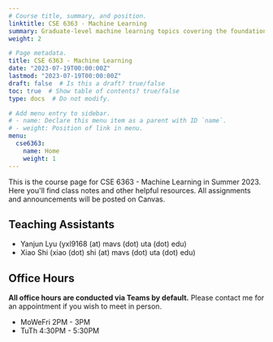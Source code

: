 ```yaml
---
# Course title, summary, and position.
linktitle: CSE 6363 - Machine Learning
summary: Graduate-level machine learning topics covering the foundations up to modern publications.
weight: 2

# Page metadata.
title: CSE 6363 - Machine Learning
date: "2023-07-19T00:00:00Z"
lastmod: "2023-07-19T00:00:00Z"
draft: false  # Is this a draft? true/false
toc: true  # Show table of contents? true/false
type: docs  # Do not modify.

# Add menu entry to sidebar.
# - name: Declare this menu item as a parent with ID `name`.
# - weight: Position of link in menu.
menu:
  cse6363:
    name: Home
    weight: 1
---
```


This is the course page for CSE 6363 - Machine Learning in Summer 2023. Here you'll find class notes and other helpful resources. All assignments and announcements will be posted on Canvas.

## Teaching Assistants

- Yanjun Lyu (yxl9168 (at) mavs (dot) uta (dot) edu)
- Xiao Shi (xiao (dot) shi (at) mavs (dot) uta (dot) edu)

## Office Hours

**All office hours are conducted via Teams by default.** Please contact me for an appointment if you wish to meet in person.

- MoWeFri 2PM - 3PM
- TuTh 4:30PM - 5:30PM
